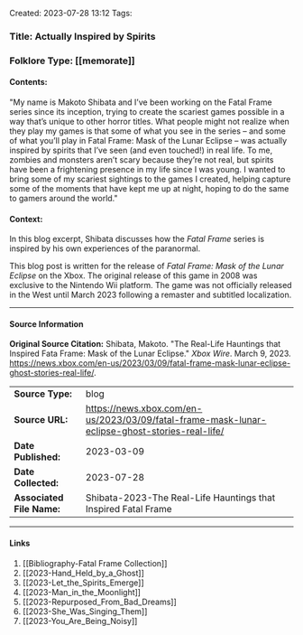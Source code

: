 Created: 2023-07-28 13:12
Tags: 

### Title:  Actually Inspired by Spirits
### Folklore Type:  [[memorate]]

#### Contents:
"My name is Makoto Shibata and I’ve been working on the Fatal Frame series since its inception, trying to create the scariest games possible in a way that’s unique to other horror titles. What people might not realize when they play my games is that some of what you see in the series – and some of what you’ll play in Fatal Frame: Mask of the Lunar Eclipse – was actually inspired by spirits that I’ve seen (and even touched!) in real life. To me, zombies and monsters aren’t scary because they’re not real, but spirits have been a frightening presence in my life since I was young. I wanted to bring some of my scariest sightings to the games I created, helping capture some of the moments that have kept me up at night, hoping to do the same to gamers around the world."

#### Context:
In this blog excerpt, Shibata discusses how the _Fatal Frame_ series is inspired by his own experiences of the paranormal.

This blog post is written for the release of _Fatal Frame: Mask of the Lunar Eclipse_ on the Xbox.  The original release of this game in 2008 was exclusive to the Nintendo Wii platform.  The game was not officially released in the West until March 2023 following a remaster and subtitled localization. 


----
#### Source Information
**Original Source Citation:**
	Shibata, Makoto. "The Real-Life Hauntings that Inspired Fata Frame: Mask of the Lunar Eclipse." _Xbox Wire_. March 9, 2023. https://news.xbox.com/en-us/2023/03/09/fatal-frame-mask-lunar-eclipse-ghost-stories-real-life/.

| | |
| --- | --- |
| **Source Type:** | blog |
|  **Source URL:**  | https://news.xbox.com/en-us/2023/03/09/fatal-frame-mask-lunar-eclipse-ghost-stories-real-life/ |
| **Date Published:** | 2023-03-09 |
| **Date Collected:** | 2023-07-28 |
| **Associated File Name:** | Shibata-2023-The Real-Life Hauntings that Inspired Fatal Frame |

---
#### Links
1. [[Bibliography-Fatal Frame Collection]]
2. [[2023-Hand_Held_by_a_Ghost]]
3. [[2023-Let_the_Spirits_Emerge]]
4. [[2023-Man_in_the_Moonlight]]
5. [[2023-Repurposed_From_Bad_Dreams]]
6. [[2023-She_Was_Singing_Them]]
7. [[2023-You_Are_Being_Noisy]]

